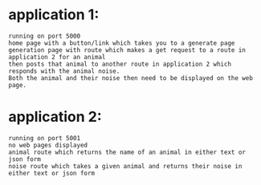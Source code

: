 # application 1:
	running on port 5000
	home page with a button/link which takes you to a generate page
	generation page with route which makes a get request to a route in application 2 for an animal 
	then posts that animal to another route in application 2 which responds with the animal noise.
	Both the animal and their noise then need to be displayed on the web page.


# application 2:
	running on port 5001
	no web pages displayed
	animal route which returns the name of an animal in either text or json form
	noise route which takes a given animal and returns their noise in either text or json form
